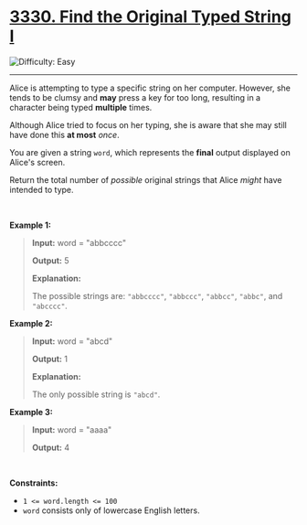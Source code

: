 <h1><a href="https://leetcode.com/problems/find-the-original-typed-string-i?envType=daily-question&envId=2025-07-01">3330. Find the Original Typed String I</a></h1>

![Difficulty: Easy](https://img.shields.io/badge/Easy-46c6c2)

---

<p>Alice is attempting to type a specific string on her computer. However, she tends to be clumsy and <strong>may</strong> press a key for too long, resulting in a character being typed <strong>multiple</strong> times.</p>

<p>Although Alice tried to focus on her typing, she is aware that she may still have done this <strong>at most</strong> <em>once</em>.</p>

<p>You are given a string <code>word</code>, which represents the <strong>final</strong> output displayed on Alice&#39;s screen.</p>

<p>Return the total number of <em>possible</em> original strings that Alice <em>might</em> have intended to type.</p>

<p>&nbsp;</p>
<p><strong class="example">Example 1:</strong></p>

><p><strong>Input:</strong> <span class="example-io">word = &quot;abbcccc&quot;</span></p>
>
><p><strong>Output:</strong> <span class="example-io">5</span></p>
>
><p><strong>Explanation:</strong></p>
>
><p>The possible strings are: <code>&quot;abbcccc&quot;</code>, <code>&quot;abbccc&quot;</code>, <code>&quot;abbcc&quot;</code>, <code>&quot;abbc&quot;</code>, and <code>&quot;abcccc&quot;</code>.</p>

<p><strong class="example">Example 2:</strong></p>

><p><strong>Input:</strong> <span class="example-io">word = &quot;abcd&quot;</span></p>
>
><p><strong>Output:</strong> <span class="example-io">1</span></p>
>
><p><strong>Explanation:</strong></p>
>
><p>The only possible string is <code>&quot;abcd&quot;</code>.</p>

<p><strong class="example">Example 3:</strong></p>

><p><strong>Input:</strong> <span class="example-io">word = &quot;aaaa&quot;</span></p>
>
><p><strong>Output:</strong> <span class="example-io">4</span></p>

<p>&nbsp;</p>
<p><strong>Constraints:</strong></p>

<ul>
	<li><code>1 &lt;= word.length &lt;= 100</code></li>
	<li><code>word</code> consists only of lowercase English letters.</li>
</ul>
